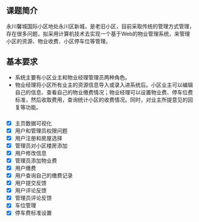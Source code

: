 ## 课题简介
永川馨城国际小区地处永川区新城，是老旧小区，目前采取传统的管理方式管理，存在很多问题，拟采用计算机技术去实现一个基于Web的物业管理系统，来管理小区的资源、物业收费、小区停车位等管理。


## 基本要求
- 系统主要有小区业主和物业经理管理员两种角色。
- 物业经理将小区所有业主的资源信息导入或录入进系统后。小区业主可以编辑自己的信息、查看自己的物业缴费情况；物业经理可以设置物业费、停车位费标准，然后收取费用，查询统计小区的收费情况。同时，对业主所提意见的回复等功能。

###
- [x]  主页数据可视化
- [x]  用户和管理员权限问题 
- [x]  用户注册和房屋选择
- [x]  管理员对小区楼房添加
- [x]  用户修改信息
- [x]  管理员添加物业费
- [x]  用户缴费
- [x]  用户查询自己的缴费记录
- [x]  用户提交反馈
- [x]  用户评论反馈
- [x]  管理员评论反馈
- [x]  车位管理
- [x]  停车费标准设置
